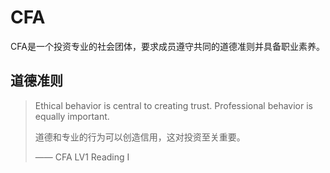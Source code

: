 # CFA

CFA是一个投资专业的社会团体，要求成员遵守共同的道德准则并具备职业素养。

## 道德准则

> Ethical behavior is central to creating trust. Professional behavior is equally important.  
> 
> 道德和专业的行为可以创造信用，这对投资至关重要。
>
> —— CFA LV1 Reading I


